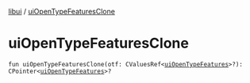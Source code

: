 [libui](README.md) / [uiOpenTypeFeaturesClone](ui-open-type-features-clone.md)

# uiOpenTypeFeaturesClone

`fun uiOpenTypeFeaturesClone(otf: CValuesRef<`[`uiOpenTypeFeatures`](ui-open-type-features.md)`>?): CPointer<`[`uiOpenTypeFeatures`](ui-open-type-features.md)`>?`
